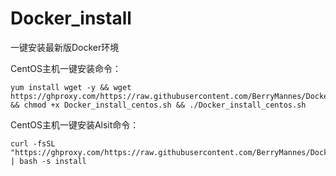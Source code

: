 # Docker_install
一键安装最新版Docker环境

CentOS主机一键安装命令：

```
yum install wget -y && wget https://ghproxy.com/https://raw.githubusercontent.com/BerryMannes/Docker_install/main/Docker_install_centos.sh && chmod +x Docker_install_centos.sh && ./Docker_install_centos.sh
```


CentOS主机一键安装Alsit命令：

```
curl -fsSL "https://ghproxy.com/https://raw.githubusercontent.com/BerryMannes/Docker_install/main/Alist_install.sh" | bash -s install
```
